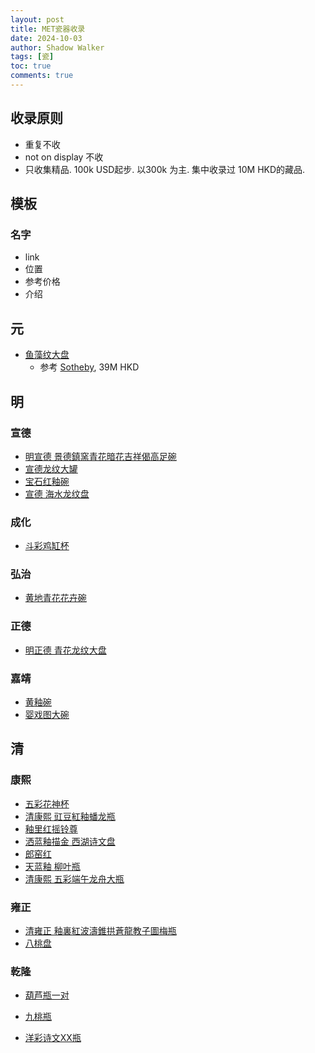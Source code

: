 ```yaml
---
layout: post
title: MET瓷器收录
date: 2024-10-03
author: Shadow Walker
tags: [瓷]
toc: true
comments: true
---
```


## 收录原则

- 重复不收
- not on display 不收
- 只收集精品. 100k USD起步. 以300k 为主.  集中收录过 10M HKD的藏品.

## 模板

### 名字

- link
- 位置
- 参考价格
- 介绍


## 元

- [鱼藻纹大盘](https://www.metmuseum.org/art/collection/search/39638)
	- 参考 [Sotheby](https://www.sothebys.com/en/buy/auction/2022/hotung-he-dong-the-personal-collection-of-the-late-sir-joseph-hotung-part-1-evening/an-important-and-exceptionally-painted-blue-and), 39M HKD

## 明

### 宣德

- [明宣德 景德鎮窯青花暗花吉祥偈高足碗](https://www.metmuseum.org/art/collection/search/42508)
- [宣德龙纹大罐](https://www.metmuseum.org/art/collection/search/39666)
- [宝石红釉碗](https://www.metmuseum.org/art/collection/search/49220)
- [宣德 海水龙纹盘](https://www.metmuseum.org/art/collection/search/42497)

### 成化

- [斗彩鸡缸杯](https://www.metmuseum.org/art/collection/search/42515)

### 弘治

- [黄地青花花卉碗](https://www.metmuseum.org/art/collection/search/42526)

### 正德

- [明正德 青花龙纹大盘](https://www.metmuseum.org/art/collection/search/50021)

### 嘉靖

- [黄釉碗](https://www.metmuseum.org/art/collection/search/42552)
- [婴戏图大碗](https://www.metmuseum.org/art/collection/search/64484)


## 清

### 康熙

- [五彩花神杯](https://www.metmuseum.org/art/collection/search/52872)
- [清康熙 豇豆紅釉蟠龙瓶](https://www.metmuseum.org/art/collection/search/42217)
- [釉里红摇铃尊](https://www.metmuseum.org/art/collection/search/42388)
- [洒蓝釉描金 西湖诗文盘](https://www.metmuseum.org/art/collection/search/816473)
- [郎窑红](https://www.metmuseum.org/art/collection/search/46163)
- [天蓝釉 柳叶瓶](https://www.metmuseum.org/art/collection/search/42245)
- [清康熙 五彩端午龙舟大瓶](https://www.metmuseum.org/art/collection/search/48711)

### 雍正

- [清雍正 釉裏紅波濤錐拱蒼龍教子圖梅瓶](https://www.metmuseum.org/art/collection/search/51008)
- [八桃盘](https://www.metmuseum.org/art/collection/search/39532)


### 乾隆

- [葫芦瓶一对](https://www.metmuseum.org/art/collection/search/39527)

- [九桃瓶](https://www.metmuseum.org/art/collection/search/42317)
- [洋彩诗文XX瓶](https://www.metmuseum.org/art/collection/search/49362)